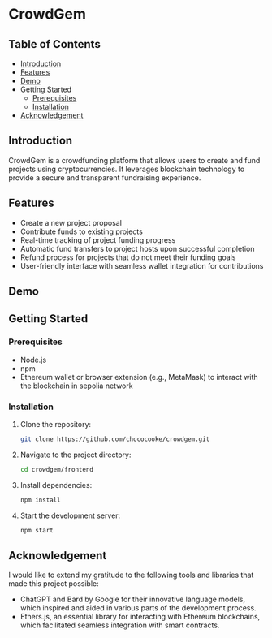# CrowdGem

## Table of Contents
- [Introduction](#introduction)
- [Features](#features)
- [Demo](#demo)
- [Getting Started](#getting-started)
  - [Prerequisites](#prerequisites)
  - [Installation](#installation)
- [Acknowledgement](#acknowledgement)

## Introduction
CrowdGem is a crowdfunding platform that allows users to create and fund projects using cryptocurrencies. It leverages blockchain technology to provide a secure and transparent fundraising experience.

## Features
- Create a new project proposal
- Contribute funds to existing projects
- Real-time tracking of project funding progress
- Automatic fund transfers to project hosts upon successful completion
- Refund process for projects that do not meet their funding goals
- User-friendly interface with seamless wallet integration for contributions

## Demo
<!-- If you have a live demo or video demo of your project, provide the links here -->

## Getting Started

### Prerequisites
- Node.js
- npm
- Ethereum wallet or browser extension (e.g., MetaMask) to interact with the blockchain in sepolia network

### Installation
1. Clone the repository:
   ```sh
   git clone https://github.com/chococooke/crowdgem.git
   ```
2. Navigate to the project directory:
   ```sh
   cd crowdgem/frontend
   ```
3. Install dependencies:
   ```sh
   npm install
   ```
4. Start the development server:
   ```sh
   npm start
   ```

## Acknowledgement
I would like to extend my gratitude to the following tools and libraries that made this project possible:

- ChatGPT and Bard by Google for their innovative language models, which inspired and aided in various parts of the development process.
- Ethers.js, an essential library for interacting with Ethereum blockchains, which facilitated seamless integration with smart contracts.
